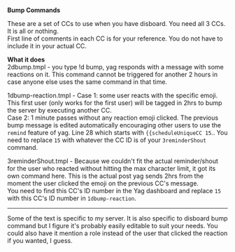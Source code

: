 **Bump Commands**

These are a set of CCs to use when you have disboard. You need all 3 CCs. It is all or nothing.    
First line of comments in each CC is for your reference. You do not have to include it in your actual CC.

**What it does**    
2dbump.tmpl - you type !d bump, yag responds with a message with some reactions on it. This command cannot be triggered for another 2 hours in case anyone else uses the same command in that time.

1dbump-reaction.tmpl - Case 1: some user reacts with the specific emoji. This first user (only works for the first user) will be tagged in 2hrs to bump the server by executing another CC.    
Case 2: 1 minute passes without any reaction emoji clicked. The previous bump message is edited automatically encouraging other users to use the `remind` feature of yag.
Line 28 which starts with `{{scheduleUniqueCC 15`.. You need to replace `15` with whatever the CC ID is of your `3reminderShout` command.

3reminderShout.tmpl - Because we couldn't fit the actual reminder/shout for the user who reacted without hitting the max character limit, it got its own command here. This is the actual post yag sends 2hrs from the moment the user clicked the emoji on the previous CC's message.   
You need to find this CC's ID number in the Yag dashboard and replace `15` with this CC's ID number in `1dbump-reaction`.

-------

Some of the text is specific to my server. It is also specific to disboard bump command but I figure it's probably easily editable to suit your needs. You could also have it mention a role instead of the user that clicked the reaction if you wanted, I guess.
